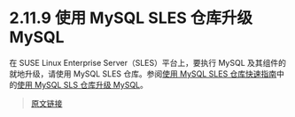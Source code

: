 # 2.11.9 使用 MySQL SLES 仓库升级 MySQL

在 SUSE Linux Enterprise Server（SLES）平台上，要执行 MySQL 及其组件的就地升级，请使用 MySQL SLES 仓库。参阅[使用 MySQL SLES 仓库快速指南](https://dev.mysql.com/doc/mysql-sles-repo-quick-guide/en/)中的[使用 MySQL SLS 仓库升级 MySQL](https://dev.mysql.com/doc/mysql-sles-repo-quick-guide/en/#repo-qg-sles-upgrading)。

> [原文链接](https://dev.mysql.com/doc/refman/8.0/en/updating-sles-repo.html)

